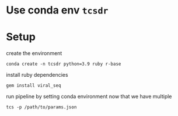 # Use conda env `tcsdr`

# Setup

create the environment

```
conda create -n tcsdr python=3.9 ruby r-base
```

install ruby dependencies

```
gem install viral_seq
```

run pipeline by setting conda environment now that we have multiple

```
tcs -p /path/to/params.json
```
